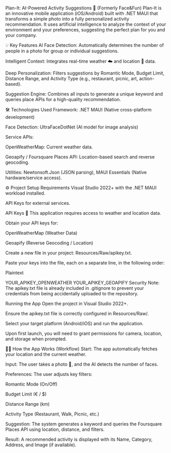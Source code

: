 Plan-It: AI-Powered Activity Suggestions 🚀
(Formerly Face&Fun)
Plan-It is an innovative mobile application (iOS/Android) built with .NET MAUI that transforms a simple photo into a fully personalized activity recommendation. It uses artificial intelligence to analyze the context of your environment and your preferences, suggesting the perfect plan for you and your company.

💡 Key Features
AI Face Detection: Automatically determines the number of people in a photo for group or individual suggestions.

Intelligent Context: Integrates real-time weather ☁️ and location 📍 data.

Deep Personalization: Filters suggestions by Romantic Mode, Budget Limit, Distance Range, and Activity Type (e.g., restaurant, picnic, art, action-based).

Suggestion Engine: Combines all inputs to generate a unique keyword and queries place APIs for a high-quality recommendation.

🛠️ Technologies Used
Framework: .NET MAUI (Native cross-platform development)

Face Detection: UltraFaceDotNet (AI model for image analysis)

Service APIs:

OpenWeatherMap: Current weather data.

Geoapify / Foursquare Places API: Location-based search and reverse geocoding.

Utilities: Newtonsoft.Json (JSON parsing), MAUI Essentials (Native hardware/service access).

⚙️ Project Setup
Requirements
Visual Studio 2022+ with the .NET MAUI workload installed.

API Keys for external services.

API Keys 🔑
This application requires access to weather and location data.

Obtain your API keys for:

OpenWeatherMap (Weather Data)

Geoapify (Reverse Geocoding / Location)

Create a new file in your project: Resources/Raw/apikey.txt.

Paste your keys into the file, each on a separate line, in the following order:

Plaintext

YOUR_APIKEY_OPENWEATHER
YOUR_APIKEY_GEOAPIFY
Security Note: The apikey.txt file is already included in .gitignore to prevent your credentials from being accidentally uploaded to the repository.

Running the App
Open the project in Visual Studio 2022+.

Ensure the apikey.txt file is correctly configured in Resources/Raw/.

Select your target platform (Android/iOS) and run the application.

Upon first launch, you will need to grant permissions for camera, location, and storage when prompted.

🧑‍💻 How the App Works (Workflow)
Start: The app automatically fetches your location and the current weather.

Input: The user takes a photo 📸, and the AI detects the number of faces.

Preferences: The user adjusts key filters:

Romantic Mode (On/Off)

Budget Limit (€ / $)

Distance Range (km)

Activity Type (Restaurant, Walk, Picnic, etc.)

Suggestion: The system generates a keyword and queries the Foursquare Places API using location, distance, and filters.

Result: A recommended activity is displayed with its Name, Category, Address, and Image (if available).
